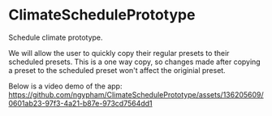 # ClimateSchedulePrototype
Schedule climate prototype.

We will allow the user to quickly copy their regular presets to their scheduled presets.
This is a one way copy, so changes made after copying a preset to the scheduled preset won't affect the originial preset.

Below is a video demo of the app:
https://github.com/ngypham/ClimateSchedulePrototype/assets/136205609/0601ab23-97f3-4a21-b87e-973cd7564dd1
